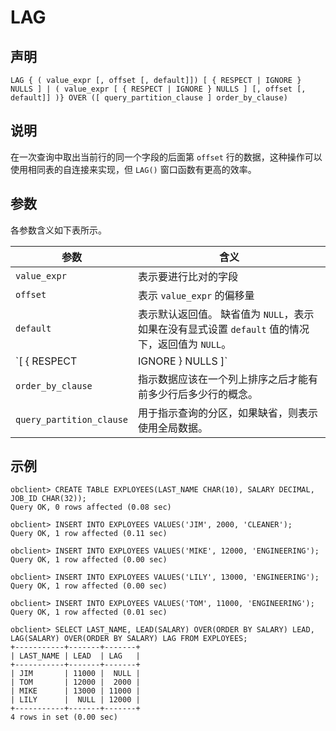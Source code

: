 LAG
========================



声明
-----------------------

```unknow
LAG { ( value_expr [, offset [, default]]) [ { RESPECT | IGNORE } NULLS ] | ( value_expr [ { RESPECT | IGNORE } NULLS ] [, offset [, default]] )} OVER ([ query_partition_clause ] order_by_clause)
```



说明
-----------------------

在一次查询中取出当前行的同一个字段的后面第 `offset` 行的数据，这种操作可以使用相同表的自连接来实现，但 `LAG()` 窗口函数有更高的效率。

参数
-----------------------

各参数含义如下表所示。


|                参数                |                                      含义                                       |
|----------------------------------|-------------------------------------------------------------------------------|
| `value_expr`                     | 表示要进行比对的字段                                                                    |
| `offset`                         | 表示 `value_expr` 的偏移量                                                          |
| `default`                        | 表示默认返回值。 缺省值为 `NULL`，表示如果在没有显式设置 `default` 值的情况下，返回值为 `NULL`。 |
| `[ { RESPECT | IGNORE } NULLS ]` | 表示是否考虑 `NULL` 值。 缺省值为 `RESPECT NULLS`，表示考虑 `NULL` 值。          |
| `order_by_clause`                | 指示数据应该在一个列上排序之后才能有前多少行后多少行的概念。                                                |
| `query_partition_clause`         | 用于指示查询的分区，如果缺省，则表示使用全局数据。                                                     |



示例
-----------------------

```unknow
obclient> CREATE TABLE EXPLOYEES(LAST_NAME CHAR(10), SALARY DECIMAL, JOB_ID CHAR(32));
Query OK, 0 rows affected (0.08 sec)

obclient> INSERT INTO EXPLOYEES VALUES('JIM', 2000, 'CLEANER');
Query OK, 1 row affected (0.11 sec)

obclient> INSERT INTO EXPLOYEES VALUES('MIKE', 12000, 'ENGINEERING');
Query OK, 1 row affected (0.00 sec)

obclient> INSERT INTO EXPLOYEES VALUES('LILY', 13000, 'ENGINEERING');
Query OK, 1 row affected (0.00 sec)

obclient> INSERT INTO EXPLOYEES VALUES('TOM', 11000, 'ENGINEERING');
Query OK, 1 row affected (0.01 sec)

obclient> SELECT LAST_NAME, LEAD(SALARY) OVER(ORDER BY SALARY) LEAD, LAG(SALARY) OVER(ORDER BY SALARY) LAG FROM EXPLOYEES;
+-----------+-------+-------+
| LAST_NAME | LEAD  | LAG   |
+-----------+-------+-------+
| JIM       | 11000 |  NULL |
| TOM       | 12000 |  2000 |
| MIKE      | 13000 | 11000 |
| LILY      |  NULL | 12000 |
+-----------+-------+-------+
4 rows in set (0.00 sec)
```
